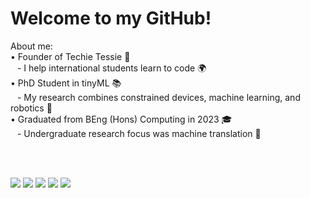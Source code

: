 # Welcome to my GitHub! 

About me:
<br />
• Founder of Techie Tessie 💜
<br />
&ensp; - I help international students learn to code 🌍
<br />
• PhD Student in tinyML 📚
<br />
&ensp; - My research combines constrained devices, machine learning, and robotics 🤖
<br />
• Graduated from BEng (Hons) Computing in 2023 🎓
<br />
&ensp; - Undergraduate research focus was machine translation 📝

<br />
<br />

[<img src="https://img.shields.io/badge/website-8A2BE2.svg?&style=for-the-badge" />](https://tesswatt.carrd.co/)
[<img src="https://img.shields.io/badge/youtube-%23FF0000.svg?&style=for-the-badge&logo=youtube&logoColor=white" />](https://www.youtube.com/c/techietessie)
[<img src="https://img.shields.io/badge/twitter-%231DA1F2.svg?&style=for-the-badge&logo=twitter&logoColor=white" />](https://twitter.com/TessWOfficial)
[<img src="https://img.shields.io/badge/linkedin-%230077B5.svg?&style=for-the-badge&logo=linkedin&logoColor=white" />](https://www.linkedin.com/in/tess-watt-4882941b3/)
[<img src="https://img.shields.io/badge/instagram-%23E4405F.svg?style=for-the-badge&logo=Instagram&logoColor=white" />](https://www.instagram.com/techie_tessie/)
